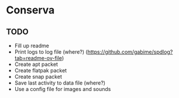# Conserva

## TODO

 - Fill up readme
 - Print logs to log file (where?) (https://github.com/gabime/spdlog?tab=readme-ov-file)
 - Create apt packet
 - Create flatpak packet
 - Create snap packet
 - Save last activity to data file (where?)
 - Use a config file for images and sounds
